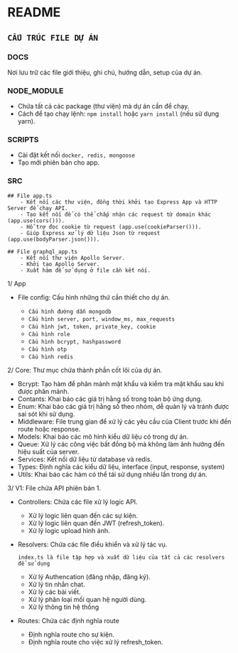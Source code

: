 # README

## ` CẤU TRÚC FILE DỰ ÁN `

### DOCS
Nơi lưu trữ các file giới thiệu, ghi chú, hướng dẫn, setup của dự án.

### NODE_MODULE
- Chứa tất cả các package (thư viện) mà dự án cần để chạy.
- Cách để tạo chạy lệnh: ```npm install``` hoặc ```yarn install``` (nếu sử dụng yarn).

### SCRIPTS
- Cài đặt kết nối ```docker, redis, mongoose```
- Tạo mới phiên bản cho app.

###  SRC
    ## File app.ts
        - Kết nối các thư viện, đồng thời khởi tạo Express App và HTTP Server để chạy API.
        - Tạo kết nối để có thể chấp nhận các request từ domain khác (app.use(cors())).
        - Hỗ trợ đọc cookie từ request (app.use(cookieParser())).
        - Giúp Express xử lý dữ liệu Json từ request (app.use(bodyParser.json())).

    ## File graphql_app.ts
        - Kết nối thư viện Apollo Server.
        - Khởi tạo Apollo Server.
        - Xuất hàm để sử dụng ở file cần kết nối.

1/ App

- File config: Cấu hình những thứ cần thiết cho dự án.

    - ``` Cấu hình đường dẫn mongodb ```
    - ``` Cấu hình server, port, window_ms, max_requests ```
    - ``` Cấu hình jwt, token, private_key, cookie ```
    - ``` Cấu hình role ```
    - ``` Cấu hình bcrypt, hashpassword ```
    - ``` Cấu hình otp ```
    - ``` Cấu hình redis ```

2/ Core: Thư mục chứa thành phần cốt lõi của dự án.

- Bcrypt: Tạo hàm để phân mảnh mật khẩu và kiểm tra mật khẩu sau khi được phân mảnh.
- Contants: Khai báo các giá trị hằng số trong toàn bộ ứng dụng.
- Enum: Khai báo các giá trị hằng số theo nhóm, dễ quản lý và tránh được sai sót khi sử dụng.
- Middleware: File trung gian để xử lý các yêu cầu của Client trước khi đến route hoặc response.
- Models: Khai báo các mô hình kiểu dữ liệu có trong dự án.
- Queue: Xử lý các công việc bất đồng bộ mà không làm ảnh hưởng đến hiệu suất của server.
- Services: Kết nối dữ liệu từ database và redis.
- Types: Định nghĩa các kiểu dữ liệu, interface (input, response, system)
- Utils: Khai báo các hàm có thể tái sử dụng nhiều lần trong dự án.

3/ V1: File chứa API phiên bản 1.

- Controllers: Chứa các file xử lý logic API.
    - Xử lý logic liên quan đến các sự kiện.
    - Xử lý logic liên quan đến JWT (refresh_token).
    - Xử lý logic upload hình ảnh.

- Resolvers: Chứa các file điều khiển và xử lý tác vụ.

    ``` index.ts là file tập hợp và xuất dữ liệu của tất cả các resolvers để sử dụng ```
    - Xử lý Authencation (đăng nhập, đăng ký).
    - Xử lý tin nhắn chat.
    - Xử lý các bài viết.
    - Xử lý phân loại mối quan hệ người dùng.
    - Xử lý thông tin hệ thống

- Routes: Chứa các định nghĩa route
    - Định nghĩa route cho sự kiện.
    - Định nghĩa route cho việc xử lý refresh_token.